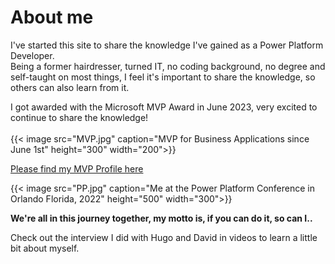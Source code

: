 # About me
I've started this site to share the knowledge I've gained as a Power Platform Developer. <br> Being a former hairdresser, turned IT, no coding background, no degree and self-taught on most things, I feel it's important to share the knowledge, so others can also learn from it.

I got awarded with the Microsoft MVP Award in June 2023, very excited to continue to share the knowledge!
<br>
<br>
{{< image src="MVP.jpg" caption="MVP for Business Applications since June 1st" height="300" width="200">}}

[Please find my MVP Profile here](https://mvp.microsoft.com/en-US/mvp/profile/44c68199-95fb-ed11-8f6d-000d3a560942)

{{< image src="PP.jpg" caption="Me at the Power Platform Conference in Orlando Florida, 2022" height="500" width="300">}}

**We're all in this journey together, my motto is, if you can do it, so can I..**
<br> 

Check out the interview I did with Hugo and David in videos to learn a little bit about myself.